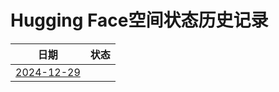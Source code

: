# Hugging Face空间状态历史记录

| 日期 | 状态 |
|---|---|
| [2024-12-29](https://github.com/fmapi/HF-Space-Helper/commits/2c3326845b36ac30c389e1a4220c482e9615c809/docs/index.html) |  |
